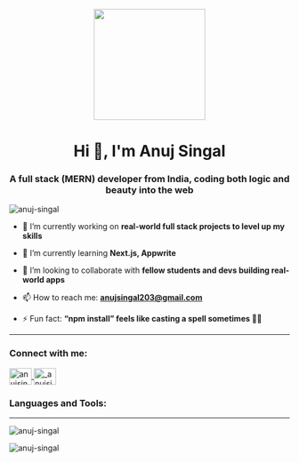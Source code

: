 <p align="center">
  <img src="https://media2.giphy.com/media/11jacPItBsJDLa/source.gif" width="200" />
</p>

<h1 align="center">Hi 👋, I'm Anuj Singal</h1>
<h3 align="center">A full stack (MERN) developer from India, coding both logic and beauty into the web</h3>

<p align="left">
  <img src="https://komarev.com/ghpvc/?username=anuj-singal&label=Profile%20views&color=0e75b6&style=flat" alt="anuj-singal" />
</p>

- 🔭 I’m currently working on **real-world full stack projects to level up my skills**

- 🌱 I’m currently learning **Next.js, Appwrite**

- 👯 I’m looking to collaborate with **fellow students and devs building real-world apps**

- 📫 How to reach me: **anujsingal203@gmail.com**

- ⚡ Fun fact: **“npm install” feels like casting a spell sometimes 🧙‍♂️**

---

<h3 align="left">Connect with me:</h3>
<p align="left">
  <a href="https://linkedin.com/in/anujsingal" target="blank">
    <img align="center" src="https://raw.githubusercontent.com/rahuldkjain/github-profile-readme-generator/master/src/images/icons/Social/linked-in-alt.svg" alt="anujsingal" height="30" width="40" />
  </a>
  <a href="https://instagram.com/_anujsingal" target="blank">
    <img align="center" src="https://raw.githubusercontent.com/rahuldkjain/github-profile-readme-generator/master/src/images/icons/Social/instagram.svg" alt="_anujsingal" height="30" width="40" />
  </a>
</p>

<h3 align="left">Languages and Tools:</h3>
<!-- Your language/tool icons remain unchanged — they’re good -->

<p align="left">
  <!-- Add your icons as you had previously -->
  <!-- Skipping full list here to keep the message short -->
</p>

---

<p>
  <img align="center" src="https://github-readme-stats.vercel.app/api/top-langs?username=anuj-singal&show_icons=true&locale=en&layout=compact" alt="anuj-singal" />
</p>

<p>
  <img align="center" src="https://github-readme-streak-stats.herokuapp.com/?user=anuj-singal&" alt="anuj-singal" />
</p>
